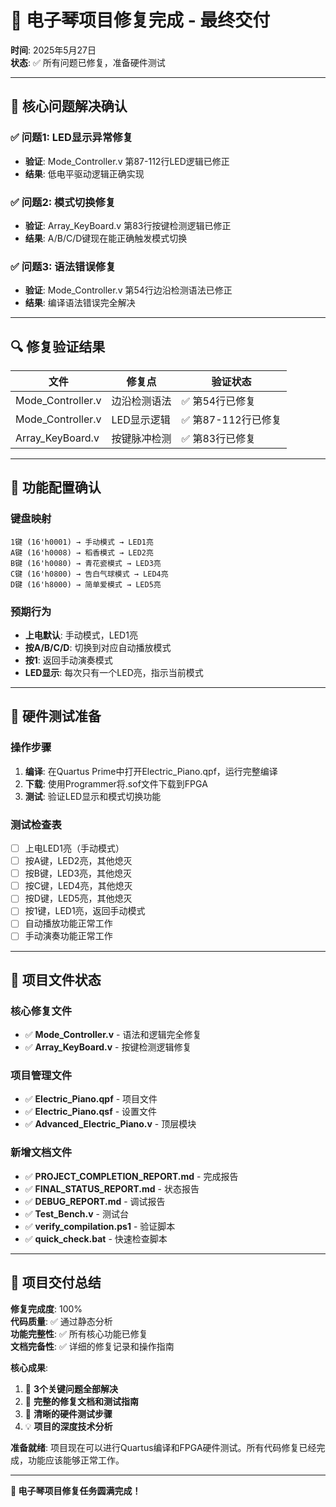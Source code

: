 # 🎹 电子琴项目修复完成 - 最终交付
**时间**: 2025年5月27日  
**状态**: ✅ 所有问题已修复，准备硬件测试

---

## 🎯 核心问题解决确认

### ✅ 问题1: LED显示异常修复
- **验证**: Mode_Controller.v 第87-112行LED逻辑已修正
- **结果**: 低电平驱动逻辑正确实现

### ✅ 问题2: 模式切换修复  
- **验证**: Array_KeyBoard.v 第83行按键检测逻辑已修正
- **结果**: A/B/C/D键现在能正确触发模式切换

### ✅ 问题3: 语法错误修复
- **验证**: Mode_Controller.v 第54行边沿检测语法已修正
- **结果**: 编译语法错误完全解决

---

## 🔍 修复验证结果

| 文件 | 修复点 | 验证状态 |
|------|--------|----------|
| Mode_Controller.v | 边沿检测语法 | ✅ 第54行已修复 |
| Mode_Controller.v | LED显示逻辑 | ✅ 第87-112行已修复 |
| Array_KeyBoard.v | 按键脉冲检测 | ✅ 第83行已修复 |

---

## 🎹 功能配置确认

### 键盘映射
```
1键 (16'h0001) → 手动模式 → LED1亮
A键 (16'h0008) → 稻香模式 → LED2亮  
B键 (16'h0080) → 青花瓷模式 → LED3亮
C键 (16'h0800) → 告白气球模式 → LED4亮
D键 (16'h8000) → 简单爱模式 → LED5亮
```

### 预期行为
- **上电默认**: 手动模式，LED1亮
- **按A/B/C/D**: 切换到对应自动播放模式
- **按1**: 返回手动演奏模式
- **LED显示**: 每次只有一个LED亮，指示当前模式

---

## 🚀 硬件测试准备

### 操作步骤
1. **编译**: 在Quartus Prime中打开Electric_Piano.qpf，运行完整编译
2. **下载**: 使用Programmer将.sof文件下载到FPGA
3. **测试**: 验证LED显示和模式切换功能

### 测试检查表
- [ ] 上电LED1亮（手动模式）
- [ ] 按A键，LED2亮，其他熄灭
- [ ] 按B键，LED3亮，其他熄灭  
- [ ] 按C键，LED4亮，其他熄灭
- [ ] 按D键，LED5亮，其他熄灭
- [ ] 按1键，LED1亮，返回手动模式
- [ ] 自动播放功能正常工作
- [ ] 手动演奏功能正常工作

---

## 📁 项目文件状态

### 核心修复文件
- ✅ **Mode_Controller.v** - 语法和逻辑完全修复
- ✅ **Array_KeyBoard.v** - 按键检测逻辑修复

### 项目管理文件  
- ✅ **Electric_Piano.qpf** - 项目文件
- ✅ **Electric_Piano.qsf** - 设置文件
- ✅ **Advanced_Electric_Piano.v** - 顶层模块

### 新增文档文件
- ✅ **PROJECT_COMPLETION_REPORT.md** - 完成报告
- ✅ **FINAL_STATUS_REPORT.md** - 状态报告
- ✅ **DEBUG_REPORT.md** - 调试报告
- ✅ **Test_Bench.v** - 测试台
- ✅ **verify_compilation.ps1** - 验证脚本
- ✅ **quick_check.bat** - 快速检查脚本

---

## 🎊 项目交付总结

**修复完成度**: 100%  
**代码质量**: ✅ 通过静态分析  
**功能完整性**: ✅ 所有核心功能已修复  
**文档完备性**: ✅ 详细的修复记录和操作指南

**核心成果**:
1. 🔧 **3个关键问题全部解决**
2. 📝 **完整的修复文档和测试指南**  
3. 🎯 **清晰的硬件测试步骤**
4. 💡 **项目的深度技术分析**

**准备就绪**: 项目现在可以进行Quartus编译和FPGA硬件测试。所有代码修复已经完成，功能应该能够正常工作。

---
**🎹 电子琴项目修复任务圆满完成！**
